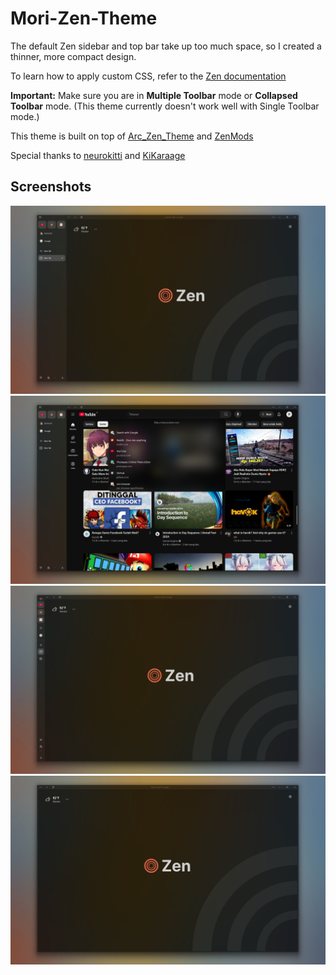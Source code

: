# Mori-Zen-Theme

The default Zen sidebar and top bar take up too much space, so I created a thinner, more compact design.

To learn how to apply custom CSS, refer to the [Zen documentation](https://docs.zen-browser.app/guides/live-editing)

**Important:** Make sure you are in **Multiple Toolbar** mode or **Collapsed Toolbar** mode. (This theme currently doesn't work well with Single Toolbar mode.)

This theme is built on top of [Arc_Zen_Theme](https://github.com/neurokitti/Arc_Zen_Theme/tree/main) and [ZenMods](https://github.com/KiKaraage/ZenMods/tree/main/%5BSetup%5D%20Arc%20Mode%20on%20Zen)

Special thanks to [neurokitti](https://github.com/neurokitti) and [KiKaraage](https://github.com/KiKaraage)

## Screenshots

![Screenshot 1](https://github.com/ikoshura/Mori-Zen-Theme/blob/main/Assets/Screenshot1.png)  
![Screenshot 2](https://github.com/ikoshura/Mori-Zen-Theme/blob/main/Assets/Screenshot.png)  
![Screenshot 3](https://github.com/ikoshura/Mori-Zen-Theme/blob/main/Assets/Screenshot3.png)  
![Screenshot 4](https://github.com/ikoshura/Mori-Zen-Theme/blob/main/Assets/Screenshot4.png)
